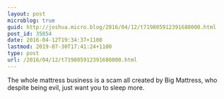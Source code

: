 ```yaml
---
layout: post
microblog: true
guid: http://joshua.micro.blog/2016/04/12/t719805912391680000.html
post_id: 35854
date: 2016-04-12T19:34:37+1100
lastmod: 2019-07-30T17:41:24+1100
type: post
url: /2016/04/12/t719805912391680000.html
---
```

The whole mattress business is a scam all created by Big Mattress, who despite being evil, just want you to sleep more.
